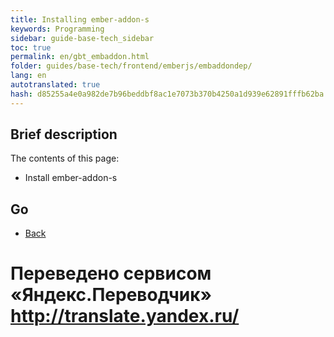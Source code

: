 ```yaml
---
title: Installing ember-addon-s
keywords: Programming
sidebar: guide-base-tech_sidebar
toc: true
permalink: en/gbt_embaddon.html
folder: guides/base-tech/frontend/emberjs/embaddondep/
lang: en 
autotranslated: true 
hash: d85255a4e0a982de7b96beddbf8ac1e7073b370b4250a1d939e62891fffb62ba
---
```


## Brief description

The contents of this page:

* Install ember-addon-s

## Go

* [Back](gbt_emberjs.html)


 # Переведено сервисом «Яндекс.Переводчик» http://translate.yandex.ru/